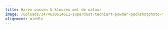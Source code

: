 ```yaml
---
title: Haren wassen & kleuren met de natuur
image: /uploads/3474630614611-superdust-tecniart-powder-packshotphoto-texturize.png
alignment: middle
---
```

